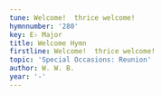 ```yaml
---
tune: Welcome!  thrice welcome!
hymnnumber: '280'
key: E♭ Major
title: Welcome Hymn
firstline: Welcome!  thrice welcome!
topic: 'Special Occasions: Reunion'
author: W. W. B.
year: '-'
---
```

